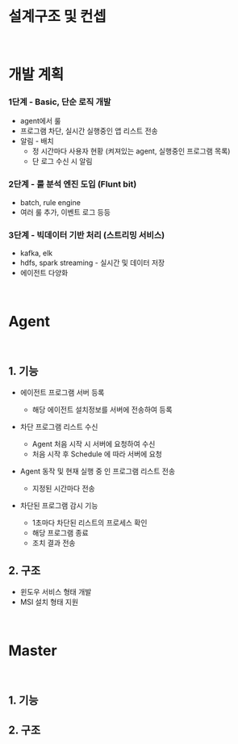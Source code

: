 # 설계구조 및 컨셉



</br>

# 개발 계획

### 1단계 - Basic, 단순 로직 개발 
- agent에서 룰  
- 프로그램 차단, 실시간 실행중인 앱 리스트 전송
- 알림 - 배치   
  - 정 시간마다 사용자 현황 (켜져있는 agent, 실행중인 프로그램 목록)
  - 단 로그 수신 시 알림

### 2단계 - 룰 분석 엔진 도입 (Flunt bit)
- batch, rule engine
- 여러 룰 추가, 이벤트 로그 등등

### 3단계 - 빅데이터 기반 처리 (스트리밍 서비스)
- kafka, elk
- hdfs, spark streaming - 실시간 및 데이터 저장
- 에이전트 다양화

</br>

# Agent

</br>

## 1.  기능 

- 에이전트 프로그램 서버 등록 
  - 해당 에이전트 설치정보를 서버에 전송하여 등록 
- 차단 프로그램 리스트 수신 
  - Agent 처음 시작 시 서버에 요청하여 수신  
  - 처음 시작 후 Schedule 에 따라 서버에 요청

- Agent 동작 및 현재 실행 중 인 프로그램 리스트 전송 
  - 지정된 시간마다 전송 

- 차단된 프로그램 감시 기능
  - 1초마다 차단된 리스트의 프로세스 확인
  - 해당 프로그램 종료
  - 조치 결과 전송 

## 2.  구조

- 윈도우 서비스 형태 개발
- MSI 설치 형태 지원


</br>

# Master

</br>

## 1.  기능 



## 2.  구조


